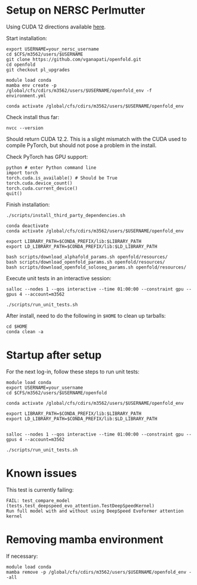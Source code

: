 # Setup on NERSC Perlmutter

Using CUDA 12 directions available [here](https://openfold.readthedocs.io/en/latest/Installation.html).

Start installation:
```
export USERNAME=your_nersc_username
cd $CFS/m3562/users/$USERNAME
git clone https://github.com/vganapati/openfold.git
cd openfold
git checkout pl_upgrades

module load conda
mamba env create -p /global/cfs/cdirs/m3562/users/$USERNAME/openfold_env -f environment.yml

conda activate /global/cfs/cdirs/m3562/users/$USERNAME/openfold_env
```

Check install thus far:
```
nvcc --version
```
Should return CUDA 12.2. This is a slight mismatch with the CUDA used to compile PyTorch, but should not pose a problem in the install.

Check PyTorch has GPU support:
```
python # enter Python command line
import torch
torch.cuda.is_available() # Should be True
torch.cuda.device_count()
torch.cuda.current_device()
quit()
```

Finish installation:
```
./scripts/install_third_party_dependencies.sh

conda deactivate
conda activate /global/cfs/cdirs/m3562/users/$USERNAME/openfold_env

export LIBRARY_PATH=$CONDA_PREFIX/lib:$LIBRARY_PATH
export LD_LIBRARY_PATH=$CONDA_PREFIX/lib:$LD_LIBRARY_PATH

bash scripts/download_alphafold_params.sh openfold/resources/
bash scripts/download_openfold_params.sh openfold/resources/
bash scripts/download_openfold_soloseq_params.sh openfold/resources/
```

Execute unit tests in an interactive session:
```
salloc --nodes 1 --qos interactive --time 01:00:00 --constraint gpu --gpus 4 --account=m3562

./scripts/run_unit_tests.sh
```

After install, need to do the following in `$HOME` to clean up tarballs: 
```
cd $HOME
conda clean -a
```

# Startup after setup

For the next log-in, follow these steps to run unit tests:
```
module load conda
export USERNAME=your_username
cd $CFS/m3562/users/$USERNAME/openfold

conda activate /global/cfs/cdirs/m3562/users/$USERNAME/openfold_env

export LIBRARY_PATH=$CONDA_PREFIX/lib:$LIBRARY_PATH
export LD_LIBRARY_PATH=$CONDA_PREFIX/lib:$LD_LIBRARY_PATH


salloc --nodes 1 --qos interactive --time 01:00:00 --constraint gpu --gpus 4 --account=m3562

./scripts/run_unit_tests.sh
```

# Known issues

This test is currently failing:
```
FAIL: test_compare_model (tests.test_deepspeed_evo_attention.TestDeepSpeedKernel)
Run full model with and without using DeepSpeed Evoformer attention kernel
```

# Removing mamba environment

If necessary:
```
module load conda
mamba remove -p /global/cfs/cdirs/m3562/users/$USERNAME/openfold_env --all
```

